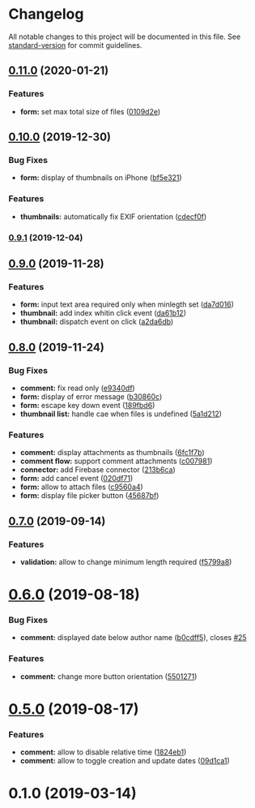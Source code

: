 # Changelog

All notable changes to this project will be documented in this file. See [standard-version](https://github.com/conventional-changelog/standard-version) for commit guidelines.

## [0.11.0](https://github.com/Hostabee/hostabee-comment-flow/compare/v0.10.0...v0.11.0) (2020-01-21)


### Features

* **form:** set max total size of files ([0109d2e](https://github.com/Hostabee/hostabee-comment-flow/commit/0109d2e))

## [0.10.0](https://github.com/Hostabee/hostabee-comment-flow/compare/v0.9.1...v0.10.0) (2019-12-30)


### Bug Fixes

* **form:** display of thumbnails on iPhone ([bf5e321](https://github.com/Hostabee/hostabee-comment-flow/commit/bf5e321))


### Features

* **thumbnails:** automatically fix EXIF orientation ([cdecf0f](https://github.com/Hostabee/hostabee-comment-flow/commit/cdecf0f))

### [0.9.1](https://github.com/Hostabee/hostabee-comment-flow/compare/v0.9.0...v0.9.1) (2019-12-04)

## [0.9.0](https://github.com/Hostabee/hostabee-comment-flow/compare/v0.8.0...v0.9.0) (2019-11-28)


### Features

* **form:** input text area required only when minlegth set ([da7d016](https://github.com/Hostabee/hostabee-comment-flow/commit/da7d016))
* **thumbnail:** add index whitin click event ([da61b12](https://github.com/Hostabee/hostabee-comment-flow/commit/da61b12))
* **thumbnail:** dispatch event on click ([a2da6db](https://github.com/Hostabee/hostabee-comment-flow/commit/a2da6db))

## [0.8.0](https://github.com/Hostabee/hostabee-comment-flow/compare/v0.7.0...v0.8.0) (2019-11-24)


### Bug Fixes

* **comment:** fix read only ([e9340df](https://github.com/Hostabee/hostabee-comment-flow/commit/e9340df))
* **form:** display of error message ([b30860c](https://github.com/Hostabee/hostabee-comment-flow/commit/b30860c))
* **form:** escape key down event ([189fbd6](https://github.com/Hostabee/hostabee-comment-flow/commit/189fbd6))
* **thumbnail list:** handle cae when files is undefined ([5a1d212](https://github.com/Hostabee/hostabee-comment-flow/commit/5a1d212))


### Features

* **comment:** display attachments as thumbnails ([6fc1f7b](https://github.com/Hostabee/hostabee-comment-flow/commit/6fc1f7b))
* **comment flow:** support comment attachments ([c007981](https://github.com/Hostabee/hostabee-comment-flow/commit/c007981))
* **connector:** add Firebase connector ([213b6ca](https://github.com/Hostabee/hostabee-comment-flow/commit/213b6ca))
* **form:** add cancel event ([020df71](https://github.com/Hostabee/hostabee-comment-flow/commit/020df71))
* **form:** allow to attach files ([c9560a4](https://github.com/Hostabee/hostabee-comment-flow/commit/c9560a4))
* **form:** display file picker button ([45687bf](https://github.com/Hostabee/hostabee-comment-flow/commit/45687bf))

## [0.7.0](https://github.com/Hostabee/hostabee-comment-flow/compare/v0.6.0...v0.7.0) (2019-09-14)


### Features

* **validation:** allow to change minimum length required ([f5799a8](https://github.com/Hostabee/hostabee-comment-flow/commit/f5799a8))

<a name="0.6.0"></a>
# [0.6.0](https://github.com/Hostabee/hostabee-comment-flow/compare/v0.5.0...v0.6.0) (2019-08-18)


### Bug Fixes

* **comment:** displayed date below author name ([b0cdff5](https://github.com/Hostabee/hostabee-comment-flow/commit/b0cdff5)), closes [#25](https://github.com/Hostabee/hostabee-comment-flow/issues/25)


### Features

* **comment:** change more button orientation ([5501271](https://github.com/Hostabee/hostabee-comment-flow/commit/5501271))



<a name="0.5.0"></a>
# [0.5.0](https://github.com/Hostabee/hostabee-comment-flow/compare/v0.4.1...v0.5.0) (2019-08-17)


### Features

* **comment:** allow to disable relative time ([1824eb1](https://github.com/Hostabee/hostabee-comment-flow/commit/1824eb1))
* **comment:** allow to toggle creation and update dates ([09d1ca1](https://github.com/Hostabee/hostabee-comment-flow/commit/09d1ca1))



<a name="0.1.0"></a>
# 0.1.0 (2019-03-14)
